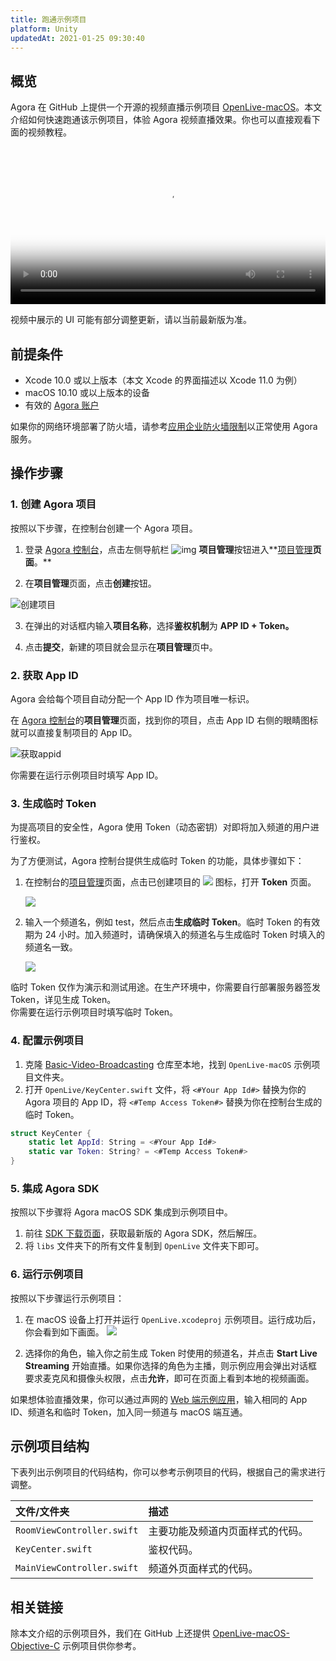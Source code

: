 ```yaml
---
title: 跑通示例项目
platform: Unity
updatedAt: 2021-01-25 09:30:40
---
```


## 概览

Agora 在 GitHub 上提供一个开源的视频直播示例项目 [OpenLive-macOS](https://github.com/AgoraIO/Basic-Video-Broadcasting/tree/master/OpenLive-macOS)。本文介绍如何快速跑通该示例项目，体验 Agora 视频直播效果。你也可以直接观看下面的视频教程。

<video src="https://web-cdn.agora.io/docs-files/1593741447106" poster="https://web-cdn.agora.io/docs-files/1597911446287" controls width = 100% height = auto>你的浏览器不支持 <code>video</code> 标签。</video>

<div class="alert note">视频中展示的 UI 可能有部分调整更新，请以当前最新版为准。</div>

## 前提条件

- Xcode 10.0 或以上版本（本文 Xcode 的界面描述以 Xcode 11.0 为例）
- macOS 10.10 或以上版本的设备
- 有效的 [Agora 账户](https://docs.agora.io/cn/Agora%20Platform/sign_in_and_sign_up?platform=macOS)

<div class="alert note">如果你的网络环境部署了防火墙，请参考<a href="https://docs.agora.io/cn/Agora Platform/firewall?platform=macOS">应用企业防火墙限制</a>以正常使用 Agora 服务。</div>

## 操作步骤

### 1. 创建 Agora 项目

按照以下步骤，在控制台创建一个 Agora 项目。

1. 登录 [Agora 控制台](https://console.agora.io/)，点击左侧导航栏 ![img](https://web-cdn.agora.io/docs-files/1594283671161) **项目管理**按钮进入**[项目管理](https://console.agora.io/projects)**页面**。**

2. 在**项目管理**页面，点击**创建**按钮。

![创建项目](https://web-cdn.agora.io/docs-files/1594287028966)

3. 在弹出的对话框内输入**项目名称**，选择**鉴权机制**为 **APP ID + Token。**

4. 点击**提交**，新建的项目就会显示在**项目管理**页中。

### <a name="appid"></a>2. 获取 App ID

Agora 会给每个项目自动分配一个 App ID 作为项目唯一标识。

在 [Agora 控制台](https://console.agora.io/)的**项目管理**页面，找到你的项目，点击 App ID 右侧的眼睛图标就可以直接复制项目的 App ID。

![获取appid](https://web-cdn.agora.io/docs-files/1603974707121)

<div class="alert info">你需要在运行示例项目时填写 App ID。</div>

### <a name="temptoken"></a>3. 生成临时 Token

为提高项目的安全性，Agora 使用 Token（动态密钥）对即将加入频道的用户进行鉴权。

为了方便测试，Agora 控制台提供生成临时 Token 的功能，具体步骤如下：

1. 在控制台的[项目管理](https://console.agora.io/projects)页面，点击已创建项目的 ![](https://web-cdn.agora.io/docs-files/1574923151660) 图标，打开 **Token** 页面。

   ![](https://web-cdn.agora.io/docs-files/1574922827899)

2. 输入一个频道名，例如 test，然后点击**生成临时 Token**。临时 Token 的有效期为 24 小时。加入频道时，请确保填入的频道名与生成临时 Token 时填入的频道名一致。

   ![](https://web-cdn.agora.io/docs-files/1574928082984)

<div class="alert note">临时 Token 仅作为演示和测试用途。在生产环境中，你需要自行部署服务器签发 Token，详见<a href="token_server">生成 Token</a >。</div>

<div class="alert info">你需要在运行示例项目时填写临时 Token。</div>

### 4. 配置示例项目

1. 克隆 [Basic-Video-Broadcasting](https://github.com/AgoraIO/Basic-Video-Broadcasting) 仓库至本地，找到 `OpenLive-macOS` 示例项目文件夹。
2. 打开 `OpenLive/KeyCenter.swift` 文件，将 `<#Your App Id#>` 替换为你的 Agora 项目的 App ID，将 `<#Temp Access Token#>` 替换为你在控制台生成的临时 Token。

```swift
struct KeyCenter {
    static let AppId: String = <#Your App Id#>
    static var Token: String? = <#Temp Access Token#>
}
```

### 5. 集成 Agora SDK

按照以下步骤将 Agora macOS SDK 集成到示例项目中。

1. 前往 [SDK 下载页面](https://docs.agora.io/cn/All/downloads?platform=macOS)，获取最新版的 Agora SDK，然后解压。
2. 将 `libs` 文件夹下的所有文件复制到 `OpenLive` 文件夹下即可。

### 6. 运行示例项目

按照以下步骤运行示例项目：

1. 在 macOS 设备上打开并运行 `OpenLive.xcodeproj` 示例项目。运行成功后，你会看到如下画面。
   ![](https://web-cdn.agora.io/docs-files/1605689559892)

2. 选择你的角色，输入你之前生成 Token 时使用的频道名，并点击 **Start Live Streaming** 开始直播。如果你选择的角色为主播，则示例应用会弹出对话框要求麦克风和摄像头权限，点击**允许**，即可在页面上看到本地的视频画面。

如果想体验直播效果，你可以通过声网的 [Web 端示例应用](https://webdemo.agora.io/agora-web-showcase/examples/Agora-Web-Tutorial-1to1-Web/)，输入相同的 App ID、频道名和临时 Token，加入同一频道与 macOS 端互通。

## 示例项目结构

下表列出示例项目的代码结构，你可以参考示例项目的代码，根据自己的需求进行调整。

| 文件/文件夹                | 描述                             |
| :------------------------- | :------------------------------- |
| `RoomViewController.swift` | 主要功能及频道内页面样式的代码。 |
| `KeyCenter.swift`          | 鉴权代码。                       |
| `MainViewController.swift` | 频道外页面样式的代码。           |

## 相关链接

除本文介绍的示例项目外，我们在 GitHub 上还提供 [OpenLive-macOS-Objective-C](https://github.com/AgoraIO/Basic-Video-Broadcasting/tree/master/OpenLive-macOS-Objective-C) 示例项目供你参考。
